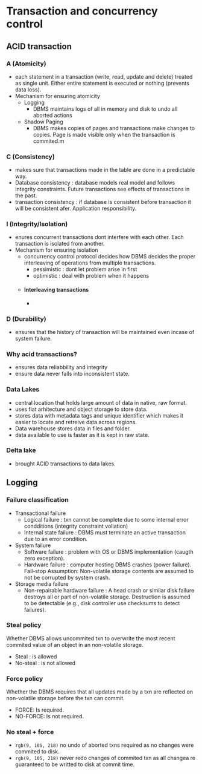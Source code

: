 # Transaction and concurrency control 

## ACID transaction

### A (Atomicity) 
- each statement in  a transaction (write, read, update and delete) treated as single unit. Either entire statement is executed or nothing (prevents data loss). 
- Mechanism for ensuring atomicity
    - Logging
        - DBMS maintains logs of all in memory and disk to undo all aborted actions
    - Shadow Paging
        - DBMS makes copies of pages and transactions make changes to copies. Page is made visible only when the transaction is commited.m  

### C (Consistency)
- makes sure that transactions made in the table are done in a predictable way.
- Database consistency : database models real model and follows integrity constraints. Future transactions see effects of transactions in the past.
- transaction consistency : if database is consistent before transaction it will be consistent afer. Application responsibility.

### I (Integrity/Isolation)
- enures concurrent transactions dont interfere with each other. Each transaction is isolated from another.
- Mechanism for ensuring isolation
    - concurrency control protocol decides how DBMS decides the proper interleaving of operations from multiple transactions.
        - pessimistic : dont let problem arise in first
        - optimistic  : deal with problem when it happens
    - #### Interleaving transactions
        - 

### D (Durability)
- ensures that the history of transaction will be maintained even incase of system failure.

### Why acid transactions?
- ensures data reliabbility and integrity
- ensure data never falls into inconsistent state.

### Data Lakes
- central location that holds large amount of data in native, raw format.
- uses flat arhitecture and object storage to store data.
- stores data with metadata tags and unique identifier which makes it easier to locate and retreive data across regions.
- Data warehouse stores data in files and folder.
- data available to use is faster as it is kept in raw state.

### Delta lake
- brought ACID transactions to data lakes.


## Logging

### Failure classification 
- Transactional failure
    - Logical failure : txn cannot be complete due to some internal error condditions (integrity constraint voliation)
    - Internal state failure : DBMS must terminate an active transaction due to an error condition.
- System failure
    - Software failure : problem with OS or DBMS implementation (caugth zero exception).
    - Hardware failure : computer hosting DBMS crashes (power failure). Fail-stop Assumption: Non-volatile storage contents are
    assumed to not be corrupted by system crash.
- Storage media failure
    - Non-repairable hardware failure : A head crash or similar disk failure destroys all or part
    of non-volatile storage. Destruction is assumed to be detectable (e.g., disk
    controller use checksums to detect failures).

### Steal policy
Whether DBMS allows uncommited txn to overwrite the most recent commited value of an object in an non-volatile storage.
- Steal : is allowed
- No-steal : is not allowed

### Force policy
Whether the DBMS requires that all updates made by a txn are reflected on non-volatile storage before the txn can commit.
- FORCE: Is required.
- NO-FORCE: Is not required.

### No steal + force
- `rgb(9, 105, 218)` no undo of aborted txns required as no changes were commited to disk.
- `rgb(9, 105, 218)` never redo changes of commited txn as all changea re guaranteed to be writted to disk at commit time. 
